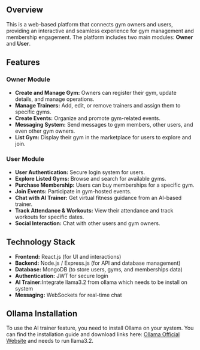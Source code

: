 <h2>Overview</h2>
<p>This is a web-based platform that connects gym owners and users, providing an interactive and seamless experience for gym management and membership engagement. The platform includes two main modules: <strong>Owner</strong> and <strong>User</strong>.</p>

<h2>Features</h2>
<h3>Owner Module</h3>
<ul>
    <li><strong>Create and Manage Gym:</strong> Owners can register their gym, update details, and manage operations.</li>
    <li><strong>Manage Trainers:</strong> Add, edit, or remove trainers and assign them to specific gyms.</li>
    <li><strong>Create Events:</strong> Organize and promote gym-related events.</li>
    <li><strong>Messaging System:</strong> Send messages to gym members, other users, and even other gym owners.</li>
    <li><strong>List Gym:</strong> Display their gym in the marketplace for users to explore and join.</li>
</ul>

<h3>User Module</h3>
<ul>
    <li><strong>User Authentication:</strong> Secure login system for users.</li>
    <li><strong>Explore Listed Gyms:</strong> Browse and search for available gyms.</li>
    <li><strong>Purchase Membership:</strong> Users can buy memberships for a specific gym.</li>
    <li><strong>Join Events:</strong> Participate in gym-hosted events.</li>
    <li><strong>Chat with AI Trainer:</strong> Get virtual fitness guidance from an AI-based trainer.</li>
    <li><strong>Track Attendance & Workouts:</strong> View their attendance and track workouts for specific dates.</li>
    <li><strong>Social Interaction:</strong> Chat with other users and gym owners.</li>
</ul>

<h2>Technology Stack</h2>
<ul>
    <li><strong>Frontend:</strong> React.js  (for UI and interactions)</li>
    <li><strong>Backend:</strong> Node.js / Express.js  (for API and database management)</li>
    <li><strong>Database:</strong> MongoDB  (to store users, gyms, and memberships data)</li>
    <li><strong>Authentication:</strong> JWT  for secure login</li>
    <li><strong>AI Trainer:</strong>Integrate llama3.2 from ollama which needs to be install on system</li>
    <li><strong>Messaging:</strong> WebSockets for real-time chat</li>
</ul>
<h2>Ollama Installation</h2>
<p>To use the AI trainer feature, you need to install Ollama on your system. You can find the installation guide and download links here: <a href="https://ollama.com" target="_blank">Ollama Official Website</a> and needs to run llama3.2.</p>
